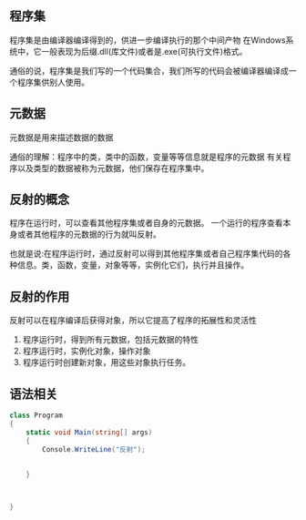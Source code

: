## 程序集
程序集是由编译器编译得到的，供进一步编译执行的那个中间产物
在Windows系统中，它一般表现为后缀.dll(库文件)或者是.exe(可执行文件)格式。

通俗的说，程序集是我们写的一个代码集合，我们所写的代码会被编译器编译成一个程序集供别人使用。
## 元数据
元数据是用来描述数据的数据

通俗的理解：程序中的类，类中的函数，变量等等信息就是程序的元数据
有关程序以及类型的数据被称为元数据，他们保存在程序集中。
## 反射的概念
程序在运行时，可以查看其他程序集或者自身的元数据。
一个运行的程序查看本身或者其他程序的元数据的行为就叫反射。

也就是说:在程序运行时，通过反射可以得到其他程序集或者自己程序集代码的各种信息。类，函数，变量，对象等等，实例化它们，执行并且操作。

## 反射的作用
反射可以在程序编译后获得对象，所以它提高了程序的拓展性和灵活性
1. 程序运行时，得到所有元数据，包括元数据的特性
2. 程序运行时，实例化对象，操作对象
3. 程序运行时创建新对象，用这些对象执行任务。
## 语法相关

```C#
class Program
{ 
	static void Main(string[] args)
	{
		Console.WriteLine("反射"); 
		 
	
	}



}


```